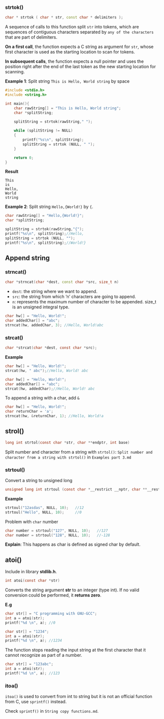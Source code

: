 ### strtok()

```cpp
char * strtok ( char * str, const char * delimiters );
```

A sequence of calls to this function split ``str`` into tokens, which are sequences of contiguous characters separated by ``any of the characters`` that are part of delimiters.

**On a first call**, the function expects a C string as argument for ``str``, whose first character is used as the starting location to scan for tokens.

**In subsequent calls**, the function expects a null pointer and uses the position right after the end of the last token as the new starting location for scanning.

**Example 1**: Split string ``This is Hello, World string`` by space

```cpp
#include <stdio.h>
#include <string.h>

int main(){
    char rawString[] = "This is Hello, World string";
    char *splitString;
    
    splitString = strtok(rawString," ");

    while (splitString != NULL)
    {
        printf("%s\n", splitString);
        splitString = strtok (NULL, " ");
    }

    return 0;
}
```
**Result**

```
This
is
Hello,
World
string
```
**Example 2**: Split string ``Hello,{World!}`` by ``{``.

```c
char rawString[] = "Hello,{World!}";
char *splitString;

splitString = strtok(rawString,"{");
printf("%s\n", splitString);//Hello,
splitString = strtok (NULL, "");
printf("%s\n", splitString);//World!}
```

## Append string

### strncat()

```cpp
char *strncat(char *dest, const char *src, size_t n)
```

* ``dest``: the string where we want to append.
* ``src``: the string from which ‘n’ characters are going to append.
* ``n``: represents the maximum number of character to be appended. size_t is an unsigned integral type.

```cpp
char hw[] = "Hello, World!";
char addedChar[] = "abc";
strncat(hw, addedChar, 3); //Hello, World!abc   
```

### strcat()

```c
char *strcat(char *dest, const char *src);
```
**Example**
```c
char hw[] = "Hello, World!";
strcat(hw, " abc");//Hello, World! abc
```
```c
char hw[] = "Hello, World!";
char addedChar[] = "abc";
strcat(hw, addedChar);//Hello, World! abc
```

To append a string with a char, add ``&``

```c
char hw[] = "Hello, World!";
char returnChar = 'a';
strncat(hw, &returnChar, 1); //Hello, World!a
```

## strol()

```c
long int strtol(const char *str, char **endptr, int base)
```

Split number and character from a string with ``strtol()``: ``Split number and character from a string with strtol()`` in ``Examples part 3.md``

### strtoul()

Convert a string to unsigned long

```c
unsigned long int strtoul (const char *__restrict __nptr, char **__restrict __endptr, int __base)
```
**Example**
```c
strtoul("12asdas", NULL, 10);   //12
strtoul("Hello", NULL, 10);     //0
```
Problem with ``char`` number
```c
char number = strtoul("127", NULL, 10);   //127
char number = strtoul("128", NULL, 10);   //-128
```

**Explain**: This happens as char is defined as signed char by default. 

## atoi()

Include in library **stdlib.h**.

```c
int atoi(const char *str)
```
Converts the string argument **str** to an integer (type int).  If no valid conversion could be performed, it **returns zero**.

**E.g**

```c
char str[] = "C programming with GNU-GCC";
int a = atoi(str);
printf("%d \n", a); //0
```   

```c
char str[] = "1234";
int a = atoi(str);
printf("%d \n", a); //1234
```

The function stops reading the input string at the first character that it cannot recognize as part of a number.

```c
char str[] = "123abc";
int a = atoi(str);
printf("%d \n", a); //123
```

### itoa()

``itoa()`` is used to convert from int to string but it is not an official function from C, use ``sprintf()`` instead.

Check ``sprintf()`` in ``String copy functions.md``.
